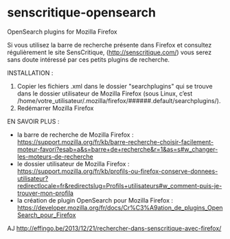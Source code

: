 senscritique-opensearch
=======================

OpenSearch plugins for Mozilla Firefox

Si vous utilisez la barre de recherche présente dans Firefox et consultez régulièrement le site SensCritique,  (http://senscritique.com/) vous serez sans doute intéressé par ces petits plugins de recherche. 

INSTALLATION :

1. Copier les fichiers .xml dans le dossier "searchplugins" qui se trouve dans le dossier utilisateur de Mozilla Firefox (sous Linux, c’est /home/votre_utilisateur/.mozilla/firefox/######.default/searchplugins/).
2. Redémarrer Mozilla Firefox



EN SAVOIR PLUS : 
 - la barre de recherche de Mozilla Firefox : https://support.mozilla.org/fr/kb/barre-recherche-choisir-facilement-moteur-favori?esab=a&s=barre+de+recherche&r=1&as=s#w_changer-les-moteurs-de-recherche
 - le dossier utilisateur de Mozilla Firefox : https://support.mozilla.org/fr/kb/profils-ou-firefox-conserve-donnees-utilisateur?redirectlocale=fr&redirectslug=Profils+utilisateurs#w_comment-puis-je-trouver-mon-profila
 - la création de plugin OpenSearch pour Mozilla Firefox : https://developer.mozilla.org/fr/docs/Cr%C3%A9ation_de_plugins_OpenSearch_pour_Firefox


AJ http://effingo.be/2013/12/21/rechercher-dans-senscritique-avec-firefox/

